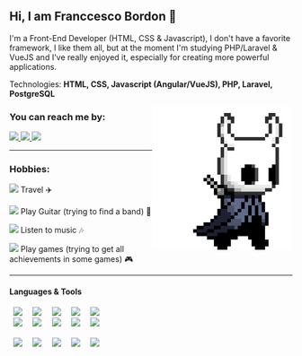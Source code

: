 <h2 align="left">
  Hi, I am Franccesco Bordon 🫡
</h1>

<p align="left">
  I'm a Front-End Developer (HTML, CSS & Javascript), I don't have a favorite framework, I like them all, but at the moment I'm studying PHP/Laravel & VueJS and I've really enjoyed it, especially for creating more powerful applications.
</p>

<p align="left"> 
  Technologies: <strong>HTML, CSS, Javascript (Angular/VueJS), PHP, Laravel, PostgreSQL</strong>
</p>

<img src="https://raw.githubusercontent.com/TanZng/TanZng/master/assets/hollor_knight3.gif" min-width="250px" max-width="250px" width="250px" align="right">

<div>
  <h3>You can reach me by: </h3>
  <a href="https://www.linkedin.com/in/franccesco-bordon" target="_blank">
    <img src="https://img.icons8.com/dusk/40/000000/linkedin.png"/>
  </a>
  <a href="mailto:franccesco_@hotmail.com" target="_blank">
    <img src="https://img.icons8.com/dusk/40/000000/ms-outlook.png"/>
    
  </a>
  <a href="https://wa.me/5547999693071" target="_blank">
    <img src="https://img.icons8.com/dusk/40/000000/whatsapp.png"/>
  </a>
</div>

<hr />

<div>
  <h3>Hobbies:</h3>
  <p>
    <img src="https://img.icons8.com/dusk/40/000000/waze.png" />
    <span>Travel ✈️</span>
  </p>
  <p>
    <img src="https://img.icons8.com/dusk/40/000000/garageband.png"/>
    <span>Play Guitar (trying to find a band) 🎸</span>
  </p>
  <p>
    <img src="https://img.icons8.com/dusk/40/000000/spotify.png"/>
    <span>Listen to music 🎶</span>
  </p>
  <p>
    <img src="https://img.icons8.com/dusk/40/000000/steam.png"/> 
    <span>Play games (trying to get all achievements in some games) 🎮</span>
  </p>
</div>

<hr />

<div>
  <h4>Languages & Tools</h4>
  <p align="left">
    <code> <img height="10%" src="https://www.vectorlogo.zone/logos/w3_html5/w3_html5-icon.svg"> </code>
    <code> <img height="10%" src="https://www.vectorlogo.zone/logos/w3_css/w3_css-icon~old.svg"> </code>
    <code> <img height="10%" src="https://www.vectorlogo.zone/logos/javascript/javascript-icon.svg"> </code>
    <code> <img height="10%" src="https://www.vectorlogo.zone/logos/typescriptlang/typescriptlang-icon.svg"> </code>
    <code> <img height="10%" src="https://www.vectorlogo.zone/logos/sass-lang/sass-lang-icon.svg"> </code>
    <br />
    <code> <img height="10%" src="https://www.vectorlogo.zone/logos/python/python-icon.svg"> </code>
    <code> <img height="10%" src="https://www.vectorlogo.zone/logos/php/php-icon.svg"> </code>
    <code> <img height="10%" src="https://www.vectorlogo.zone/logos/laravel/laravel-icon.svg"> </code>
    <code> <img height="10%" src="https://www.vectorlogo.zone/logos/angular/angular-icon.svg"> </code>
    <code> <img height="10%" src="https://www.vectorlogo.zone/logos/tailwindcss/tailwindcss-icon.svg"> </code>
    <br />
    <br />
    <code> <img height="10%" src="https://www.vectorlogo.zone/logos/git-scm/git-scm-icon.svg"> </code>
    <code> <img height="10%" src="https://www.vectorlogo.zone/logos/docker/docker-icon.svg"> </code>
    <code> <img height="10%" src="https://www.vectorlogo.zone/logos/figma/figma-icon.svg"> </code>
    <code> <img height="10%" src="https://www.vectorlogo.zone/logos/postgresql/postgresql-icon.svg"> </code>
    <code> <img height="10%" src="https://www.vectorlogo.zone/logos/linux/linux-icon.svg"> </code>
    <br />
  </p>
</div>
